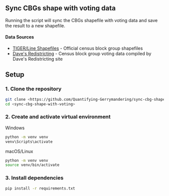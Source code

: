 ## Sync CBGs shape with voting data
Running the script will sync the CBGs shapefile with voting data and save the result to a new shapefile.

#### Data Sources

- [TIGER/Line Shapefiles](https://www2.census.gov/geo/tiger/TIGER2020PL/STATE/06_CALIFORNIA/06/) - Official census block group shapefiles
- [Dave's Redistricting](https://github.com/dra2020/vtd_data/blob/master/2020_VTD/CA/Demographic_Data_CA.v04.zip) - Census block group voting data compiled by Dave's Redistricting site


## Setup

### 1. Clone the repository
```bash
git clone <https://github.com/Quantifying-Gerrymandering/sync-cbg-shape-with-voting.git>
cd <sync-cbg-shape-with-voting>
```
### 2. Create and activate virtual environment
Windows
```bash
python -m venv venv
venv\Scripts\activate
```
macOS/Linux
```bash
python -m venv venv
source venv/bin/activate
```
### 3. Install dependencies
```bash
pip install -r requirements.txt
```